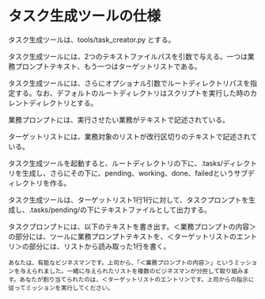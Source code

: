 # タスク生成ツールの仕様

タスク生成ツールは、tools/task_creator.py とする。

タスク生成ツールには、2つのテキストファイルパスを引数で与える。一つは業務プロンプトテキスト、もう一つはターゲットリストである。

タスク生成ツールには、さらにオプショナル引数でルートディレクトリパスを指定する。なお、デフォルトのルートディレクトリはスクリプトを実行した時のカレントディレクトリとする。

業務プロンプトには、実行させたい業務がテキストで記述されている。

ターゲットリストには、業務対象のリストが改行区切りのテキストで記述されている。



タスク生成ツールを起動すると、ルートディレクトリの下に、.tasks/ディレクトリを生成し、さらにその下に、pending、working、done、failedというサブディレクトリを作る。

タスク生成ツールは、ターゲットリスト1行1行に対して、タスクプロンプトを生成し、.tasks/pending/の下にテキストファイルとして出力する。

タスクプロンプトには、以下のテキストを書き出す。＜業務プロンプトの内容＞の部分には、ツールに業務プロンプトテキストを、＜ターゲットリストのエントリ＞の部分には、リストから読み取った1行を書く。

```text
あなたは、有能なビジネスマンです。上司から、「＜業務プロンプトの内容＞」というミッションを与えられました。一緒に与えられたリストを複数のビジネスマンが分担して取り組みます。あなたが割り当てられたのは、＜ターゲットリストのエントリ＞です。上司からの指示に従ってミッションを実行してください。
```

